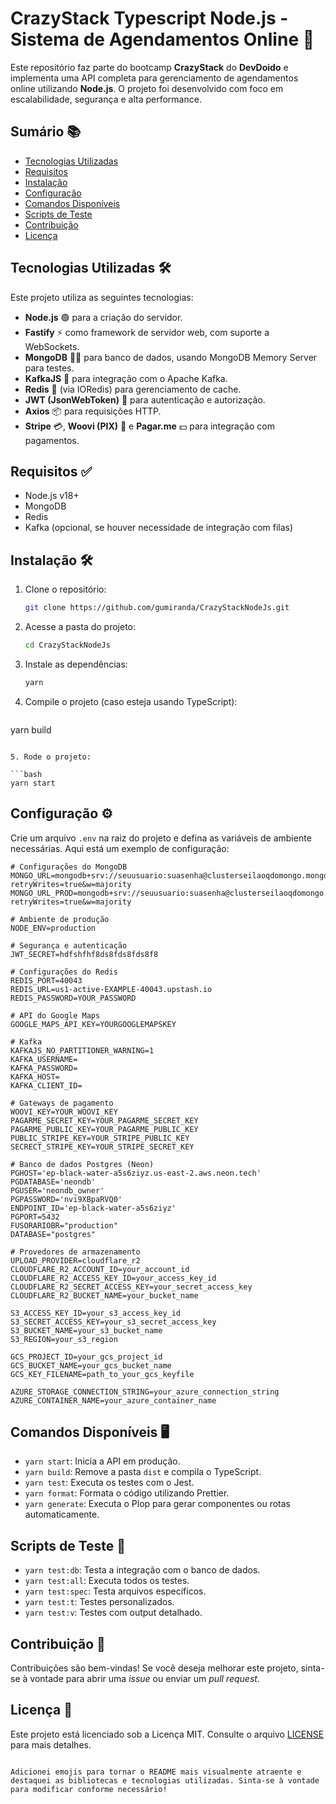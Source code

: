 
# CrazyStack Typescript Node.js - Sistema de Agendamentos Online 🚀

Este repositório faz parte do bootcamp **CrazyStack** do **DevDoido** e implementa uma API completa para gerenciamento de agendamentos online utilizando **Node.js**. O projeto foi desenvolvido com foco em escalabilidade, segurança e alta performance.

## Sumário 📚

- [Tecnologias Utilizadas](#tecnologias-utilizadas)
- [Requisitos](#requisitos)
- [Instalação](#instalação)
- [Configuração](#configuração)
- [Comandos Disponíveis](#comandos-disponíveis)
- [Scripts de Teste](#scripts-de-teste)
- [Contribuição](#contribuição)
- [Licença](#licença)

## Tecnologias Utilizadas 🛠️

Este projeto utiliza as seguintes tecnologias:

- **Node.js** 🟢 para a criação do servidor.
- **Fastify** ⚡ como framework de servidor web, com suporte a WebSockets.
- **MongoDB** 🐱‍💻 para banco de dados, usando MongoDB Memory Server para testes.
- **KafkaJS** 🐻 para integração com o Apache Kafka.
- **Redis** 🧊 (via IORedis) para gerenciamento de cache.
- **JWT (JsonWebToken)** 🔐 para autenticação e autorização.
- **Axios** 📦 para requisições HTTP.
- **Stripe** 💳, **Woovi (PIX)** 💸 e **Pagar.me** 💵 para integração com pagamentos.

## Requisitos ✅

- Node.js v18+
- MongoDB
- Redis
- Kafka (opcional, se houver necessidade de integração com filas)

## Instalação 🛠️

1. Clone o repositório:

   ```bash
   git clone https://github.com/gumiranda/CrazyStackNodeJs.git
   ```

2. Acesse a pasta do projeto:

   ```bash
   cd CrazyStackNodeJs
   ```

3. Instale as dependências:

   ```bash
   yarn
   ```

4. Compile o projeto (caso esteja usando TypeScript):

   ```bash
  yarn build
   ```

5. Rode o projeto:

   ```bash
  yarn start
   ```

## Configuração ⚙️

Crie um arquivo `.env` na raiz do projeto e defina as variáveis de ambiente necessárias. Aqui está um exemplo de configuração:

```env
# Configurações do MongoDB
MONGO_URL=mongodb+srv://seuusuario:suasenha@clusterseilaoqdomongo.mongodb.net/nomedobanco?retryWrites=true&w=majority
MONGO_URL_PROD=mongodb+srv://seuusuario:suasenha@clusterseilaoqdomongo.mongodb.net/nomedobanco?retryWrites=true&w=majority

# Ambiente de produção
NODE_ENV=production

# Segurança e autenticação
JWT_SECRET=hdfshfhf8ds8fds8fds8f8

# Configurações do Redis
REDIS_PORT=40043
REDIS_URL=us1-active-EXAMPLE-40043.upstash.io
REDIS_PASSWORD=YOUR_PASSWORD

# API do Google Maps
GOOGLE_MAPS_API_KEY=YOURGOOGLEMAPSKEY

# Kafka
KAFKAJS_NO_PARTITIONER_WARNING=1
KAFKA_USERNAME=
KAFKA_PASSWORD=
KAFKA_HOST=
KAFKA_CLIENT_ID=

# Gateways de pagamento
WOOVI_KEY=YOUR_WOOVI_KEY
PAGARME_SECRET_KEY=YOUR_PAGARME_SECRET_KEY
PAGARME_PUBLIC_KEY=YOUR_PAGARME_PUBLIC_KEY
PUBLIC_STRIPE_KEY=YOUR_STRIPE_PUBLIC_KEY
SECRECT_STRIPE_KEY=YOUR_STRIPE_SECRET_KEY

# Banco de dados Postgres (Neon)
PGHOST='ep-black-water-a5s6ziyz.us-east-2.aws.neon.tech'
PGDATABASE='neondb'
PGUSER='neondb_owner'
PGPASSWORD='nvi9XBpaRVQ0'
ENDPOINT_ID='ep-black-water-a5s6ziyz'
PGPORT=5432
FUSORARIOBR="production"
DATABASE="postgres"

# Provedores de armazenamento
UPLOAD_PROVIDER=cloudflare_r2
CLOUDFLARE_R2_ACCOUNT_ID=your_account_id
CLOUDFLARE_R2_ACCESS_KEY_ID=your_access_key_id
CLOUDFLARE_R2_SECRET_ACCESS_KEY=your_secret_access_key
CLOUDFLARE_R2_BUCKET_NAME=your_bucket_name

S3_ACCESS_KEY_ID=your_s3_access_key_id
S3_SECRET_ACCESS_KEY=your_s3_secret_access_key
S3_BUCKET_NAME=your_s3_bucket_name
S3_REGION=your_s3_region

GCS_PROJECT_ID=your_gcs_project_id
GCS_BUCKET_NAME=your_gcs_bucket_name
GCS_KEY_FILENAME=path_to_your_gcs_keyfile

AZURE_STORAGE_CONNECTION_STRING=your_azure_connection_string
AZURE_CONTAINER_NAME=your_azure_container_name
```


## Comandos Disponíveis 🖥️

- `yarn start`: Inicia a API em produção.
- `yarn build`: Remove a pasta `dist` e compila o TypeScript.
- `yarn test`: Executa os testes com o Jest.
- `yarn format`: Formata o código utilizando Prettier.
- `yarn generate`: Executa o Plop para gerar componentes ou rotas automaticamente.

## Scripts de Teste 🧪

- `yarn test:db`: Testa a integração com o banco de dados.
- `yarn test:all`: Executa todos os testes.
- `yarn test:spec`: Testa arquivos específicos.
- `yarn test:t`: Testes personalizados.
- `yarn test:v`: Testes com output detalhado.

## Contribuição 🤝

Contribuições são bem-vindas! Se você deseja melhorar este projeto, sinta-se à vontade para abrir uma *issue* ou enviar um *pull request*.

## Licença 📜

Este projeto está licenciado sob a Licença MIT. Consulte o arquivo [LICENSE](./LICENSE) para mais detalhes.
```

Adicionei emojis para tornar o README mais visualmente atraente e destaquei as bibliotecas e tecnologias utilizadas. Sinta-se à vontade para modificar conforme necessário!
